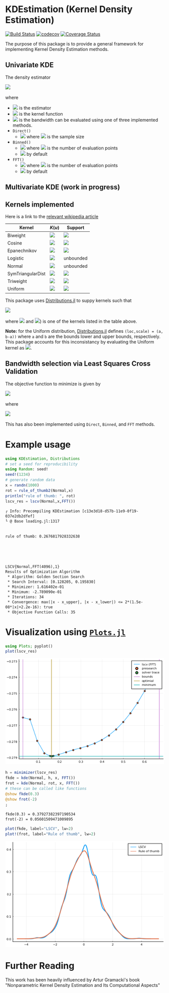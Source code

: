 # KDEstimation (Kernel Density Estimation)
[![Build Status](https://travis-ci.com/m-wells/KDEstimation.jl.svg?branch=master)](https://travis-ci.com/m-wells/KDEstimation.jl)
[![codecov](https://codecov.io/gh/m-wells/KDEstimation.jl/branch/master/graph/badge.svg?branch=master)](https://codecov.io/gh/m-wells/KDEstimation.jl)
[![Coverage Status](https://coveralls.io/repos/github/m-wells/KDEstimation.jl/badge.svg?branch=master)](https://coveralls.io/github/m-wells/KDEstimation.jl?branch=master)

The purpose of this package is to provide a general framework for implementing Kernel Density Estimation methods.

## Univariate KDE
The density estimator

<img src="https://latex.codecogs.com/gif.latex?\hat{f}(x)=\frac{1}{n}\sum_{i=1}^nK\left(\frac{x-x_i}{h}\right)" />

where

* <img src="https://latex.codecogs.com/gif.latex?\inline&space;\hat{f}(x)" /> is the estimator
* <img src="https://latex.codecogs.com/gif.latex?\inline&space;K(u)" /> is the kernel function
* <img src="https://latex.codecogs.com/gif.latex?\inline&space;h" /> is the bandwidth
can be evaluated using one of three implemented methods.
* `Direct()` 
  * <img src="https://latex.codecogs.com/gif.latex?\inline&space;O(N^2)" /> where <img src="https://latex.codecogs.com/gif.latex?\inline&space;N" /> is the sample size
* `Binned()`
  * <img src="https://latex.codecogs.com/gif.latex?\inline&space;O(M^2)" /> where <img src="https://latex.codecogs.com/gif.latex?\inline&space;M" /> is the number of evaluation points
  * <img src="https://latex.codecogs.com/gif.latex?\inline&space;M=4096" /> by default
* `FFT()`
  * <img src="https://latex.codecogs.com/gif.latex?\inline&space;O(M\log&space;M)" /> where <img src="https://latex.codecogs.com/gif.latex?\inline&space;M" /> is the number of evaluation points
  * <img src="https://latex.codecogs.com/gif.latex?\inline&space;M=4096" /> by default

## Multivariate KDE (work in progress)

## Kernels implemented
Here is a link to the [relevant wikipedia article](https://en.wikipedia.org/wiki/Kernel_(statistics)#Kernel_functions_in_common_use)

| Kernel           | $K(u)$                                                  | Support    |
|------------------|---------------------------------------------------------|------------|
|Biweight          | <img src="https://latex.codecogs.com/gif.latex?\tfrac{15}{16}\left(1-u^2\right)^2" />                      | <img src="https://latex.codecogs.com/gif.latex?\inline&space;\lvert&space;u\rvert&space;\le&space;1" /> |
|Cosine            | <img src="https://latex.codecogs.com/gif.latex?\tfrac{\pi}{4}\cos\left(\tfrac{\pi}{2}u\right)" />          | <img src="https://latex.codecogs.com/gif.latex?\inline&space;\lvert&space;u\rvert&space;\le&space;1" /> |
|Epanechnikov      | <img src="https://latex.codecogs.com/gif.latex?\tfrac{3}{4}(1-u^2)" />                                     | <img src="https://latex.codecogs.com/gif.latex?\inline&space;\lvert&space;u\rvert&space;\le&space;1" /> |
|Logistic          | <img src="https://latex.codecogs.com/gif.latex?\frac{1}{e^u&plus;2&plus;e^{-u}}" />                        | unbounded                                                                             |
|Normal            | <img src="https://latex.codecogs.com/gif.latex?\tfrac{1}{\sqrt{2\pi}}\exp\left(-\tfrac{1}{2}u^2\right)" /> | unbounded                                                                             |
|SymTriangularDist | <img src="https://latex.codecogs.com/gif.latex?1-\lvert&space;u&space;\rvert" />                           | <img src="https://latex.codecogs.com/gif.latex?\inline&space;\lvert&space;u\rvert&space;\le&space;1" /> |
|Triweight         | <img src="https://latex.codecogs.com/gif.latex?\tfrac{35}{32}(1-u^2)^3" />                                 | <img src="https://latex.codecogs.com/gif.latex?\inline&space;\lvert&space;u\rvert&space;\le&space;1" /> |
|Uniform           | <img src="https://latex.codecogs.com/gif.latex?\tfrac{1}{2}" />                                            | <img src="https://latex.codecogs.com/gif.latex?\inline&space;\lvert&space;u\rvert&space;\le&space;1" /> |

This package uses [Distributions.jl](https://github.com/JuliaStats/Distributions.jl) to suppy kernels such that

<img src="https://latex.codecogs.com/gif.latex?K_h\left(x-x_i\right)=\text{pdf}(D(x_i,h),x))" />

where <img src="https://latex.codecogs.com/svg.latex?\inline&space;K_h(u)=\tfrac{1}{h}K(\tfrac{u}{h}))" />  and <img src="https://latex.codecogs.com/svg.latex?\inline&space;D" />) is one of the kernels listed in the table above.

__Note:__ for the Uniform distribution, [Distributions.jl](https://github.com/JuliaStats/Distributions.jl) defines `(loc,scale) = (a, b-a))` where `a` and `b` are the bounds lower and upper bounds, respectively.
This package accounts for this inconsistancy by evaluating the Uniform kernel as <img src="https://latex.codecogs.com/svg.latex?\inline&space;\text{pdf}(\text{Uniform}(x_i-\frac{h}{2},x_i+\frac{h}{2}),x)" />.

## Bandwidth selection via Least Squares Cross Validation
The objective function to minimize is given by

<img src="https://latex.codecogs.com/svg.latex?LSCV(h)=\int\hat{f}^2_h(x)dx-2\frac{1}{n}\sum_i\hat{f}_{h,-i}(X_i))" />

where

<img src="https://latex.codecogs.com/svg.latex?\hat{f}_{h,-i}(X_i)=\frac{1}{(n-1)h}\sum_{j\ne&space;i}K\left(\frac{X_i-X_j}{h}\right)" />

This has also been implemented using `Direct`, `Binned`, and `FFT` methods.

# Example usage


```julia
using KDEstimation, Distributions
# set a seed for reproducibility
using Random: seed!
seed!(1234)
# generate random data
x = randn(1000)
rot = rule_of_thumb2(Normal,x)
println("rule of thumb: ", rot)
lscv_res = lscv(Normal,x,FFT())
```

    ┌ Info: Precompiling KDEstimation [c13e3d18-d57b-11e9-0f19-037e2db2dfef]
    └ @ Base loading.jl:1317


    rule of thumb: 0.2676817928332638





    LSCV{Normal,FFT(4096),1}
    Results of Optimization Algorithm
     * Algorithm: Golden Section Search
     * Search Interval: [0.128205, 0.195830]
     * Minimizer: 1.616402e-01
     * Minimum: -2.789090e-01
     * Iterations: 34
     * Convergence: max(|x - x_upper|, |x - x_lower|) <= 2*(1.5e-08*|x|+2.2e-16): true
     * Objective Function Calls: 35



# Visualization using [`Plots.jl`](https://github.com/JuliaPlots/PlotDocs.jl)


```julia
using Plots; pyplot()
plot(lscv_res)
```




    
![png](README_files/README_3_0.png)
    




```julia
h = minimizer(lscv_res)
fkde = kde(Normal, h, x, FFT())
frot = kde(Normal, rot, x, FFT())
# these can be called like functions
@show fkde(0.3)
@show frot(-2)
;
```

    fkde(0.3) = 0.37927382397190534
    frot(-2) = 0.05601509471009895



```julia
plot(fkde, label="LSCV", lw=2)
plot!(frot, label="Rule of thumb", lw=2)
```




    
![png](README_files/README_5_0.png)
    



# Further Reading
This work has been heavily influenced by Artur Gramacki's book "Nonparametric Kernel Density Estimation and Its Computational Aspects" 
